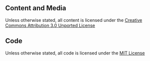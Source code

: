 ## Content and Media

Unless otherwise stated, all content is licensed under the [Creative Commons Attribution 3.0 Unported License](http://creativecommons.org/licenses/by/3.0/)

## Code

Unless otherwise stated, all code is licensed under the [MIT License](http://creativecommons.org/licenses/MIT/)